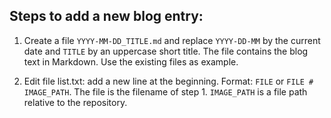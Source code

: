 Steps to add a new blog entry:
------------------------------

1. Create a file ``YYYY-MM-DD_TITLE.md`` and replace ``YYYY-DD-MM`` by the 
   current  date and ``TITLE`` by an uppercase short title. The file contains
   the blog text in Markdown. Use the existing files as example.

2. Edit file list.txt: add a new line at the beginning. 
   Format: ``FILE`` or ``FILE # IMAGE_PATH``. 
   The file is the filename of step 1. ``IMAGE_PATH`` is a file path relative to 
   the repository.
